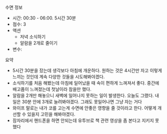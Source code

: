 수면 정보
- 시간: 00:30 - 06:00. 5시간 30분
- 점수: 3
- 액션
   - 저녁 소식하기
   - 알람을 2개로 줄이기
- 변수: 

요약
- 5시간 30분을 잤는데 생각보다 아침에 개운하다. 원하는 것은 4시간만 자고 이렇게 느끼는 것인데 계속 다양한 것들을 시도해봐야겠다.
- 소식하기를 처음 해봤는데 아침에 일어났을 때 속이 편하게 느껴져서 좋다. 중간에 배고픔이 느껴졌는데 첫날이라 참을만 했다. 
- 알람을 2개만 해놓으니 새벽에 일어나지 못하는 일이 발생한다. 오늘도 그랬다. 내일은 30분 안에 3개로 늘려봐야겠다. 그래도 못일어나면 그냥 자는 거다
- 와이프 말로는 내가 코를 고는게 수면에 안좋은 영향을 줄 것이라고 한다. 어떻게 개선할 수 있을지 고민을 해봐야겠다. 
- 잠자리에서 핸드폰을 하면 안되는데 유투브로 책 관련 영상을 좀 본다고 지키지 못했다
